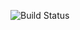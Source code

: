 ![Build Status](
https://github.com/pschaus/maxicp-dependency/actions/workflows/test.yml/badge.svg)

